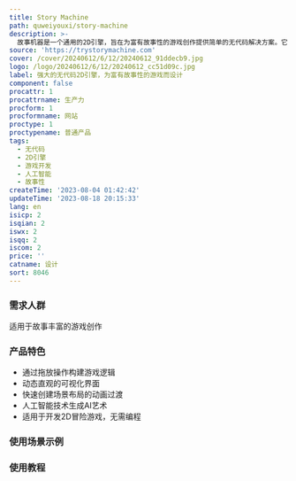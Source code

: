 ```yaml
---
title: Story Machine
path: quweiyouxi/story-machine
description: >-
  故事机器是一个通用的2D引擎，旨在为富有故事性的游戏创作提供简单的无代码解决方案。它具有直观的可视化界面，让故事讲述者拥有创作的权力。主要功能包括通过拖放操作构建游戏逻辑、快速创建场景布局的动画过渡、简单易用的工具集等。故事机器还融入了人工智能技术，可以直接在引擎中生成AI艺术。它适用于开发2D冒险游戏，无需编程。
source: 'https://trystorymachine.com'
cover: /cover/20240612/6/12/20240612_91ddecb9.jpg
logo: /logo/20240612/6/12/20240612_cc51d09c.jpg
label: 强大的无代码2D引擎，为富有故事性的游戏而设计
component: false
procattr: 1
procattrname: 生产力
procform: 1
procformname: 网站
proctype: 1
proctypename: 普通产品
tags:
  - 无代码
  - 2D引擎
  - 游戏开发
  - 人工智能
  - 故事性
createTime: '2023-08-04 01:42:42'
updateTime: '2023-08-18 20:15:33'
lang: en
isicp: 2
isqian: 2
iswx: 2
isqq: 2
iscom: 2
price: ''
catname: 设计
sort: 8046
---
```




### 需求人群
适用于故事丰富的游戏创作

### 产品特色
- 通过拖放操作构建游戏逻辑
- 动态直观的可视化界面
- 快速创建场景布局的动画过渡
- 人工智能技术生成AI艺术
- 适用于开发2D冒险游戏，无需编程

### 使用场景示例


### 使用教程


  
